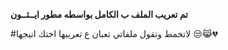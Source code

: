 **تم تعريب الملف ب الكامل بواسطه مطور ايــثــون**


#لاتخمط وتقول ملفاتي تعبان ع تعريبها اختك انيجها 😒😹💔